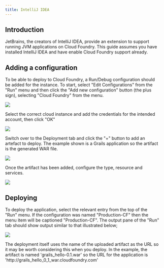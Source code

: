```yaml
---
title: IntelliJ IDEA
---
```


## <a id='intro'></a>Introduction ##

JetBrains, the creators of IntelliJ IDEA, provide an extension to support running JVM applications on Cloud Foundry. This guide assumes you have installed IntelliJ IDEA and have enable Cloud Foundry support already.

## <a id='adding-a-configuration'></a>Adding a configuration ##

To be able to deploy to Cloud Foundry, a Run/Debug configuration should be added for the instance. To start, select "Edit Configurations" from the "Run" menu and then click the "Add new configuration" button (the plus sign), selecting "Cloud Foundry" from the menu.

<img src="/images/intellij/add-configuration.png" />

Select the correct cloud instance and add the credentials for the intended account, then click "OK"

<img src="/images/intellij/credentials.png" />

Switch over to the Deployment tab and click the "+" button to add an artefact to deploy. The example shown is a Grails application so the artifact is the generated WAR file.

<img src="/images/intellij/add-artifact.png" />

Once the artifact has been added, configure the type, resource and services.

<img src="/images/intellij/config-artifact.png" />

## <a id='adding-a-configuration'></a>Deploying ##

To deploy the application, select the relevant entry from the top of the "Run" menu. If the configuration was named "Production-CF" then the menu item will be captioned "Production-CF". The output pane of the "Run" tab should show output similar to that illustrated below;

<img src="/images/intellij/deploy-output.png" />

The deployment itself uses the name of the uploaded artifact as the URL so it may be worth considering this when you deploy. In the example, the artifact is named 'grails\_hello-0.1.war' so the URL for the application is 'http://grails\_hello\_0\_1\_war.cloudfoundry.com'